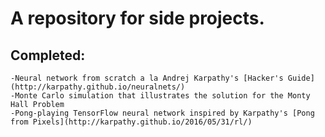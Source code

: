 # A repository for side projects.

## Completed:

	-Neural network from scratch a la Andrej Karpathy's [Hacker's Guide](http://karpathy.github.io/neuralnets/)
	-Monte Carlo simulation that illustrates the solution for the Monty Hall Problem
	-Pong-playing TensorFlow neural network inspired by Karpathy's [Pong from Pixels](http://karpathy.github.io/2016/05/31/rl/)
